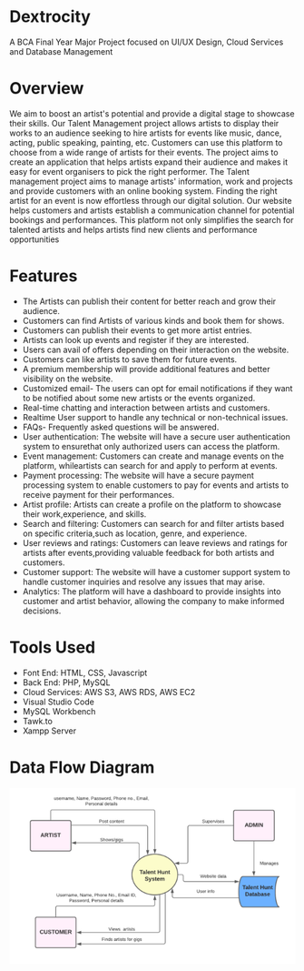 # Dextrocity
A BCA Final Year Major Project focused on UI/UX Design, Cloud Services and Database Management

# Overview
We aim to boost an artist's potential and provide a digital stage to showcase their skills. Our Talent Management project allows artists to display their works to an audience seeking to hire artists for events like music, dance, acting, public speaking, painting, etc. Customers can use this platform to choose from a wide range of artists for their events. The project aims to create an application that helps artists expand their audience and makes it easy for 
event organisers to pick the right performer. The Talent management project aims to 
manage artists' information, work and projects and provide customers with an online 
booking system. Finding the right artist for an event is now effortless through our digital 
solution. Our website helps customers and artists establish a communication channel for 
potential bookings and performances. This platform not
only simplifies the search for talented artists and helps artists find new clients and 
performance opportunities

# Features
* The Artists can publish their content for better reach and grow their audience.
* Customers can find Artists of various kinds and book them for shows.
* Customers can publish their events to get more artist entries.
* Artists can look up events and register if they are interested.
* Users can avail of offers depending on their interaction on the website.
* Customers can like artists to save them for future events.
* A premium membership will provide additional features and better visibility on the website.
* Customized email- The users can opt for email notifications if they want to be notified about some new artists or the events organized.
* Real-time chatting and interaction between artists and customers.
* Realtime User support to handle any technical or non-technical issues.
* FAQs- Frequently asked questions will be answered.
* User authentication: The website will have a secure user authentication system to ensurethat only authorized users can access the platform.
* Event management: Customers can create and manage events on the platform, whileartists can search for and apply to perform at events.
* Payment processing: The website will have a secure payment processing system to enable customers to pay for events and artists to receive payment for their performances.
* Artist profile: Artists can create a profile on the platform to showcase their work,experience, and skills.
* Search and filtering: Customers can search for and filter artists based on specific criteria,such as location, genre, and experience.
* User reviews and ratings: Customers can leave reviews and ratings for artists after events,providing valuable feedback for both artists and customers.
* Customer support: The website will have a customer support system to handle customer inquiries and resolve any issues that may arise.
* Analytics: The platform will have a dashboard to provide insights into customer and artist behavior, allowing the company to make informed decisions.

# Tools Used
* Font End: HTML, CSS, Javascript
* Back End: PHP, MySQL
* Cloud Services: AWS S3, AWS RDS, AWS EC2
* Visual Studio Code
* MySQL Workbench
* Tawk.to
* Xampp Server

# Data Flow Diagram
![Level 0 DFD of Dextrocity](https://github.com/jithinthomas1302/Dextrocity/blob/main/Images%20and%20Videos/Level%200%20DFD.png?raw=true)

